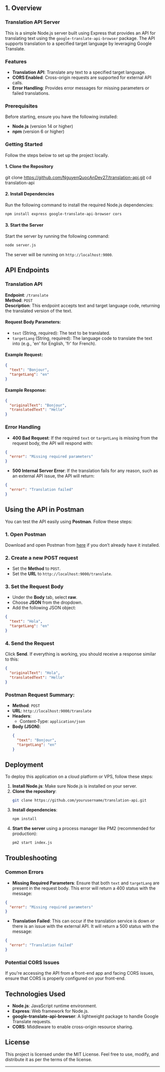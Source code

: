 ## 1. Overview

### Translation API Server

This is a simple Node.js server built using Express that provides an API for translating text using the `google-translate-api-browser` package.
The API supports translation to a specified target language by leveraging Google Translate.

### Features

- **Translation API**: Translate any text to a specified target language.
- **CORS Enabled**: Cross-origin requests are supported for external API calls.
- **Error Handling**: Provides error messages for missing parameters or failed translations.

### Prerequisites

Before starting, ensure you have the following installed:

- **Node.js** (version 14 or higher)
- **npm** (version 6 or higher)

### Getting Started

Follow the steps below to set up the project locally.

#### 1. Clone the Repository

git clone https://github.com/NguyenQuocAnDev27/translation-api.git
cd translation-api

#### 2. Install Dependencies

Run the following command to install the required Node.js dependencies:

```bash
npm install express google-translate-api-browser cors
```

#### 3. Start the Server

Start the server by running the following command:

```bash
node server.js
```

The server will be running on `http://localhost:9000`.

## API Endpoints

### Translation API

**Endpoint**: `/translate`  
**Method**: `POST`  
**Description**: This endpoint accepts text and target language code, returning the translated version of the text.

#### Request Body Parameters:

- `text` (String, required): The text to be translated.
- `targetLang` (String, required): The language code to translate the text into (e.g., 'en' for English, 'fr' for French).

#### Example Request:

```json
{
  "text": "Bonjour",
  "targetLang": "en"
}
```

#### Example Response:

```json
{
  "originalText": "Bonjour",
  "translatedText": "Hello"
}
```

### Error Handling

- **400 Bad Request**: If the required `text` or `targetLang` is missing from the request body, the API will respond with:

```json
{
  "error": "Missing required parameters"
}
```

- **500 Internal Server Error**: If the translation fails for any reason, such as an external API issue, the API will return:

```json
{
  "error": "Translation failed"
}
```

## Using the API in Postman

You can test the API easily using **Postman**. Follow these steps:

### 1. Open Postman

Download and open Postman from [here](https://www.postman.com/downloads/) if you don’t already have it installed.

### 2. Create a new POST request

- Set the **Method** to `POST`.
- Set the **URL** to `http://localhost:9000/translate`.

### 3. Set the Request Body

- Under the **Body** tab, select **raw**.
- Choose **JSON** from the dropdown.
- Add the following JSON object:

```json
{
  "text": "Hola",
  "targetLang": "en"
}
```

### 4. Send the Request

Click **Send**. If everything is working, you should receive a response similar to this:

```json
{
  "originalText": "Hola",
  "translatedText": "Hello"
}
```

### Postman Request Summary:

- **Method**: `POST`
- **URL**: `http://localhost:9000/translate`
- **Headers**: 
  - Content-Type: `application/json`
- **Body (JSON)**:
  ```json
  {
    "text": "Bonjour",
    "targetLang": "en"
  }
  ```

## Deployment

To deploy this application on a cloud platform or VPS, follow these steps:

1. **Install Node.js**: Make sure Node.js is installed on your server.
2. **Clone the repository**:
   ```bash
   git clone https://github.com/yourusername/translation-api.git
   ```
3. **Install dependencies**:
   ```bash
   npm install
   ```
4. **Start the server** using a process manager like PM2 (recommended for production):
   ```bash
   pm2 start index.js
   ```

## Troubleshooting

### Common Errors

- **Missing Required Parameters**: Ensure that both `text` and `targetLang` are present in the request body. This error will return a 400 status with the message:

```json
{
  "error": "Missing required parameters"
}
```

- **Translation Failed**: This can occur if the translation service is down or there is an issue with the external API. It will return a 500 status with the message:

```json
{
  "error": "Translation failed"
}
```

### Potential CORS Issues

If you're accessing the API from a front-end app and facing CORS issues, ensure that CORS is properly configured on your front-end.

## Technologies Used

- **Node.js**: JavaScript runtime environment.
- **Express**: Web framework for Node.js.
- **google-translate-api-browser**: A lightweight package to handle Google Translate requests.
- **CORS**: Middleware to enable cross-origin resource sharing.

## License

This project is licensed under the MIT License. Feel free to use, modify, and distribute it as per the terms of the license.

---
